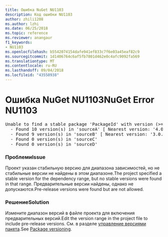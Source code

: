 ```yaml
---
title: Ошибка NuGet NU1103
description: Код ошибки NU1103
author: zhili1208
ms.author: lzhi
ms.date: 06/25/2018
ms.topic: reference
ms.reviewer: anangaur
f1_keywords:
- NU1103
ms.openlocfilehash: b5542074154dafe941ef833c7f6e03a45eaf82c9
ms.sourcegitcommit: 1d1406764c6af5fb7801d462e0c4afc9092fa569
ms.translationtype: MT
ms.contentlocale: ru-RU
ms.lasthandoff: 09/04/2018
ms.locfileid: "43550938"
---
```

# <a name="nuget-error-nu1103"></a><span data-ttu-id="bdbd1-103">Ошибка NuGet NU1103</span><span class="sxs-lookup"><span data-stu-id="bdbd1-103">NuGet Error NU1103</span></span>

<pre>Unable to find a stable package 'PackageId' with version (>= 3.0.0)<br/>  - Found 10 version(s) in 'sourceA' [ Nearest version: '4.0.0-rc-2129' ]<br/>  - Found 9 version(s) in 'sourceB' [ Nearest version: '3.0.0-beta-00032' ]<br/>  - Found 0 version(s) in 'sourceC'<br/>  - Found 0 version(s) in 'sourceD'</pre>

### <a name="issue"></a><span data-ttu-id="bdbd1-104">Проблеми</span><span class="sxs-lookup"><span data-stu-id="bdbd1-104">Issue</span></span>
<span data-ttu-id="bdbd1-105">Проект указан стабильную версию для диапазона зависимостей, но не стабильные версии не найдены в этом диапазоне.</span><span class="sxs-lookup"><span data-stu-id="bdbd1-105">The project specified a stable version for the dependency range, but no stable versions were found in that range.</span></span> <span data-ttu-id="bdbd1-106">Предварительные версии найдены, однако не допускаются.</span><span class="sxs-lookup"><span data-stu-id="bdbd1-106">Pre-release versions were found but are not allowed.</span></span>

### <a name="solution"></a><span data-ttu-id="bdbd1-107">Решение</span><span class="sxs-lookup"><span data-stu-id="bdbd1-107">Solution</span></span>
<span data-ttu-id="bdbd1-108">Измените диапазон версий в файле проекта для включения предварительных версий.</span><span class="sxs-lookup"><span data-stu-id="bdbd1-108">Edit the version range in the project file to include pre-release versions.</span></span> <span data-ttu-id="bdbd1-109">См. в разделе [управление версиями пакета](../../reference/Package-Versioning.md).</span><span class="sxs-lookup"><span data-stu-id="bdbd1-109">See [Package versioning](../../reference/Package-Versioning.md).</span></span>